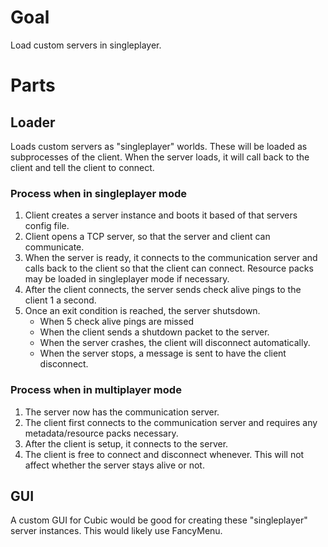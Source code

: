 # Goal
Load custom servers in singleplayer.

# Parts
## Loader
Loads custom servers as "singleplayer" worlds.  These will be loaded as subprocesses of the client.  When the server loads, it will call back to the client and tell the client to connect.

### Process when in singleplayer mode
1. Client creates a server instance and boots it based of that servers config file.
2. Client opens a TCP server, so that the server and client can communicate. 
3. When the server is ready, it connects to the communication server and calls back to the client so that the client can connect.  Resource packs may be loaded in singleplayer mode if necessary.
4. After the client connects, the server sends check alive pings to the client 1 a second.
5. Once an exit condition is reached, the server shutsdown.
    - When 5 check alive pings are missed
    - When the client sends a shutdown packet to the server.
    - When the server crashes, the client will disconnect automatically.
    - When the server stops, a message is sent to have the client disconnect.

### Process when in multiplayer mode
1. The server now has the communication server.
2. The client first connects to the communication server and requires any metadata/resource packs necessary.
3. After the client is setup, it connects to the server.
4. The client is free to connect and disconnect whenever.  This will not affect whether the server stays alive or not.

## GUI
A custom GUI for Cubic would be good for creating these "singleplayer" server instances.  This would likely use FancyMenu.